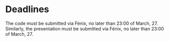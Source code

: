 # Deadlines
The code must be submitted via Fénix, no later than 23:00 of March, 27. Similarly, the presentation must be submitted via Fénix, no later than 23:00 of March, 27.
